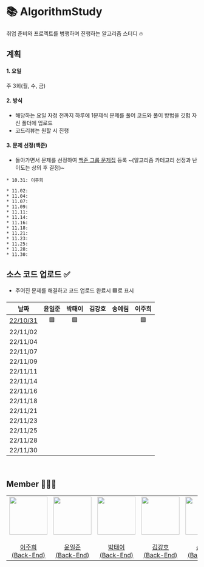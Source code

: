 # 📚 AlgorithmStudy
취업 준비와 프로젝트를 병행하며 진행하는 알고리즘 스터디 🔥

## 계획
#### 1. 요일
주 3회(월, 수, 금)

#### 2. 방식
* 해당하는 요일 자정 전까지 하루에 1문제씩 문제를 풀어 코드와 풀이 방법을 깃헙 자신 폴더에 업로드
* 코드리뷰는 원할 시 진행

#### 3. 문제 선정(백준)
* 돌아가면서 문제를 선정하여 [백준 그룹 문제집](https://www.acmicpc.net/group/workbook/16025) 등록 ~(알고리즘 카테고리 선정과 난이도는 상의 후 결정)~

```
* 10.31: 이주희
```

```
* 11.02:
* 11.04:
* 11.07:
* 11.09:
* 11.11:
* 11.14:
* 11.16:
* 11.18:
* 11.21:
* 11.23:
* 11.25:
* 11.28:
* 11.30:
```

## 소스 코드 업로드 ✅
- 주어진 문제를 해결하고 코드 업로드 완료시 🟩로 표시

|**날짜**|**윤일준**|**박태이**|**김강호**|**송예림**|**이주희**|
|:-----:|:-----:|:-----:|:-----:|:-----:|:-----:|
| <a href="/1031/README.md">22/10/31</a> | 🟩 | 🟩 |  |  | 🟩 |
| 22/11/02 |  |  |  |  |  |
| 22/11/04 |  |  |  |  |  |
| 22/11/07 |  |  |  |  |  |
| 22/11/09 |  |  |  |  |  |
| 22/11/11 |  |  |  |  |  |
| 22/11/14 |  |  |  |  |  |
| 22/11/16 |  |  |  |  |  |
| 22/11/18 |  |  |  |  |  |
| 22/11/21 |  |  |  |  |  |
| 22/11/23 |  |  |  |  |  |
| 22/11/25 |  |  |  |  |  |
| 22/11/28 |  |  |  |  |  |
| 22/11/30 |  |  |  |  |  |

</br>

## Member 👨🏻‍💻
<table>
  <tr>
    <td height="20px" align="center"><a href="https://github.com/J00HUI">
      <img src="https://avatars.githubusercontent.com/J00HUI" width="100px"/> <br><br> 이주희 <br>(Back-End) </a> <br></td>
    <td height="20px" align="center"><a href="https://github.com/smileJune">
      <img src="https://avatars.githubusercontent.com/smileJune" width="100px"/> <br><br> 윤일준 <br>(Back-End) </a> <br></td>
    <td height="20px" align="center"><a href="https://github.com/ehoi-loveyourself">
      <img src="https://avatars.githubusercontent.com/ehoi-loveyourself" width="100px"/> <br><br> 박태이 <br>(Back-End) </a> <br></td>
    <td height="20px" align="center"><a href="https://github.com/tgb02087">
      <img src="https://avatars.githubusercontent.com/tgb02087" width="100px"/> <br><br> 김강호 <br>(Back-End) </a> <br></td>
    <td height="20px" align="center"><a href="https://github.com/yerim8373">
      <img src="https://avatars.githubusercontent.com/yerim8373" width="100px"/> <br><br> 송예림 <br>(Back-End) </a> <br></td>
  </tr>
</table>
